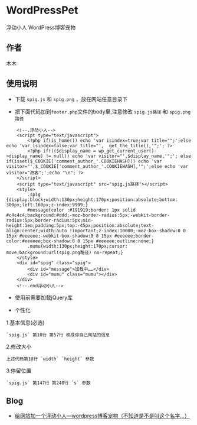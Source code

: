WordPressPet
=======

浮动小人 WordPress博客宠物

作者
------------

木木

使用说明
-------

+ 下载 `spig.js` 和 `spig.png` ，放在网站任意目录下

+ 把下面代码加到`footer.php`文件的body里,注意修改 `spig.js路径` 和 `spig.png路径`

```
	<!--.浮动小人-->
	<script type="text/javascript">
		<?php if(is_home()) echo 'var isindex=true;var title="";';else echo 'var isindex=false;var title="',  get_the_title(),'";'; ?>
		<?php if((($display_name = wp_get_current_user()->display_name) != null)) echo 'var visitor="',$display_name,'";'; else if(isset($_COOKIE['comment_author_'.COOKIEHASH])) echo 'var visitor="',$_COOKIE['comment_author_'.COOKIEHASH],'";';else echo 'var visitor="游客";';echo "\n"; ?>
	</script>
	<script type="text/javascript" src="spig.js路径"></script>
	<style>
		.spig {display:block;width:130px;height:170px;position:absolute;bottom: 300px;left:160px;z-index:9999;}
		#message{color :#191919;border: 1px solid #c4c4c4;background:#ddd;-moz-border-radius:5px;-webkit-border-radius:5px;border-radius:5px;min-height:1em;padding:5px;top:-45px;position:absolute;text-align:center;width:auto !important;z-index:10000;-moz-box-shadow:0 0 15px #eeeeee;-webkit-box-shadow:0 0 15px #eeeeee;border-color:#eeeeee;box-shadow:0 0 15px #eeeeee;outline:none;}
		.mumu{width:130px;height:170px;cursor: move;background:url(spig.png路径) no-repeat;}
	</style>
	<div id="spig" class="spig">
		<div id="message">加载中……</div>
		<div id="mumu" class="mumu"></div>
	</div>
	<!--.end浮动小人-->
```

+ 使用前需要加载jQuery库

+ 个性化

1.基本信息(必选)

	`spig.js` 第10行 第57行 改成你自己网站的信息

2.修改大小

	上述代码第10行 `width` `height` 参数


3.停留位置

	`spig.js` 第147行 第240行 `s` 参数

Blog
-------
+ [给网站加一个浮动小人—wordpress博客宠物（不知道是不是叫这个名字…）](http://www.anotherhome.net/785)
